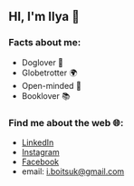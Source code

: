 ## HI, I'm Ilya :cartwheeling:

### Facts about me:
- Doglover :feet:
- Globetrotter :earth_africa:	
- Open-minded :mag_right:
- Booklover :books:

### Find me about the web :globe_with_meridians::
 - [LinkedIn](https://www.linkedin.com/in/ilya-boichuk-b3184817b)
 - [Instagram](https://www.instagram.com/l.bchk/)
 - [Facebook](https://www.facebook.com/ilja.boitsuk/)
 - email: i.boitsuk@gmail.com
